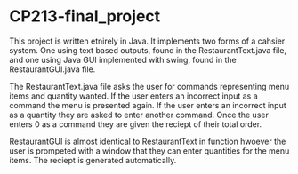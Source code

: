 # CP213-final_project

This project is written etnirely in Java. It implements two forms of a cahsier system. 
One using text based outputs, found in the RestaurantText.java file, 
and one using Java GUI implemented with swing, found in the RestaurantGUI.java file.

The RestaurantText.java file asks the user for commands representing menu items and
quantity wanted. If the user enters an incorrect input as a command the menu is presented
again. If the user enters an incorrect input as a quantity they are asked to enter another command.
Once the user enters 0 as a command they are given the reciept of their total order.

RestaurantGUI is almost identical to RestaurantText in function hwoever the user is prompeted with
a window that they can enter quantities for the menu items. The reciept is generated automatically.
